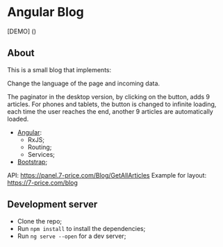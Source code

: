# Angular Blog

[DEMO] ()

## About 

This is a small blog that implements:

Change the language of the page and incoming data.

The paginator in the desktop version, by clicking on the button, adds 9 articles.
For phones and tablets, the button is changed to infinite loading, each time the user reaches the end, another 9 articles are automatically loaded.

- [Angular](https://angular.io/):
  - RxJS;
  - Routing;
  - Services;
- [Bootstrap](https://ng-bootstrap.github.io/#/home);

API: https://panel.7-price.com/Blog/GetAllArticles
Example for layout: https://7-price.com/blog


## Development server

- Clone the repo;
- Run `npm install` to install the dependencies;
- Run `ng serve --open` for a dev server;
